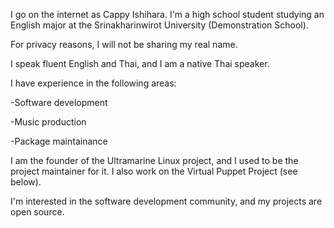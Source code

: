 I go on the internet as Cappy Ishihara. I'm a high school student studying an English major at the Srinakharinwirot University (Demonstration School).

For privacy reasons, I will not be sharing my real name.

I speak fluent English and Thai, and I am a native Thai speaker.

I have experience in the following areas:

-Software development

-Music production

-Package maintainance

I am the founder of the Ultramarine Linux project, and I used to be the project maintainer for it. I also work on the Virtual Puppet Project (see below).

I'm interested in the software development community, and my projects are open source.

